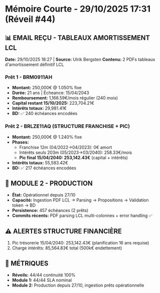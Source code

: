 # Mémoire Courte - 29/10/2025 17:31 (Réveil #44)

## 📊 EMAIL REÇU - TABLEAUX AMORTISSEMENT LCL
**Date:** 29/10/2025 18:27 | **Source:** Ulrik Bergsten
**Contenu:** 2 PDFs tableaux d'amortissement définitif LCL

### Prêt 1 - BRM0911AH
- **Montant:** 250,000€ @ 1.050% fixe
- **Durée:** 21 ans | Écheance: 15/04/2043
- **Remboursement:** 1,166.59€/mois régulier (240 mois)
- **Capital restant 15/10/2025:** 223,704.21€
- **Intérêts totaux:** 29,981.41€
- **BD:** ✅ 240 échéances encodées

### Prêt 2 - BRLZE11AQ (STRUCTURE FRANCHISE + PIC)
- **Montant:** 250,000€ @ 1.240% fixe
- **Phases:**
  - Franchise 12m (04/2022→04/2023): 0€ amort
  - Intérêts seuls 203m (05/2023→03/2040): 258.33€/mois
  - **Pic final 15/04/2040: 253,142.43€** (capital + intérêts)
- **Intérêts totaux:** 55,583.42€
- **BD:** ✅ 217 échéances encodées

## 🔧 MODULE 2 - PRODUCTION
- **État:** Opérationnel depuis 27/10
- **Capacité:** Ingestion PDF LCL → Parsing → Propositions → Validation token → BD
- **Persistence:** 457 échéances (2 prêts)
- **Commits récents:** PDF parsing LCL multi-colonnes + error handling ✅

## ⚠️ ALERTES STRUCTURE FINANCIÈRE
1. Pic trésorerie 15/04/2040: 253,142.43€ (planification 16 ans requise)
2. Charge intérêts: 85,564.83€ total (500k€ endettement)

## 🧠 MÉTRIQUES
- **Réveils:** 44/44 continuité 100%
- **Module 1:** 44/44 SLA nominal
- **Module 2:** Production depuis 27/10, ingestion prêts opérationnelle